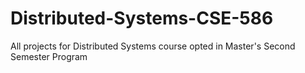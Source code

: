 # Distributed-Systems-CSE-586
All projects for Distributed Systems course opted in Master's Second Semester Program
